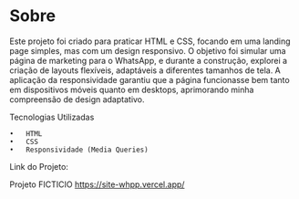 # Sobre

Este projeto foi criado para praticar HTML e CSS, focando em uma landing page simples, mas com um design responsivo. O objetivo foi simular uma página de marketing para o WhatsApp, e durante a construção, explorei a criação de layouts flexíveis, adaptáveis a diferentes tamanhos de tela. A aplicação da responsividade garantiu que a página funcionasse bem tanto em dispositivos móveis quanto em desktops, aprimorando minha compreensão de design adaptativo.

Tecnologias Utilizadas

	•	HTML
	•	CSS
	•	Responsividade (Media Queries)

Link do Projeto:

Projeto FICTICIO https://site-whpp.vercel.app/
